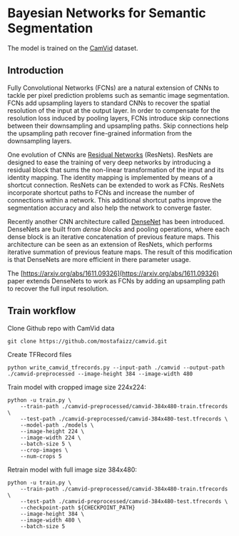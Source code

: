 # Bayesian Networks for Semantic Segmentation

The model is trained on the [CamVid](http://mi.eng.cam.ac.uk/research/projects/VideoRec/CamVid/) dataset. 

## Introduction

Fully Convolutional Networks (FCNs) are a natural extension of CNNs to tackle per pixel prediction problems such as semantic image
segmentation. FCNs add upsampling layers to standard CNNs to recover the spatial resolution of the input at the output layer. In 
order to compensate for the resolution loss induced by pooling layers, FCNs introduce skip connections between their downsampling 
and upsampling paths. Skip connections help the upsampling path recover fine-grained information from the downsampling layers.

One evolution of CNNs are [Residual Networks](https://arxiv.org/abs/1512.03385) (ResNets). ResNets are designed to ease the training of 
very deep networks by introducing a residual block that sums the non-linear transformation of the input and its identity mapping. 
The identity mapping is implemented by means of a shortcut connection. ResNets can be extended to work as FCNs. ResNets incorporate 
shortcut paths to FCNs and increase the number of connections within a network. This additional shortcut paths improve the segmentation 
accuracy and also help the network to converge faster.

Recently another CNN architecture called [DenseNet](https://arxiv.org/abs/1608.06993) has been introduced. DenseNets are built from 
*dense blocks* and pooling operations, where each dense block is an iterative concatenation of previous feature maps. This architecture 
can be seen as an extension of ResNets, which performs iterative summation of previous feature maps. The result of this modification 
is that DenseNets are more efficient in there parameter usage.

The [https://arxiv.org/abs/1611.09326](https://arxiv.org/abs/1611.09326) paper extends DenseNets to work as FCNs by adding an upsampling 
path to recover the full input resolution.
 
## Train workflow

Clone Github repo with CamVid data

    git clone https://github.com/mostafaizz/camvid.git

Create TFRecord files

    python write_camvid_tfrecords.py --input-path ./camvid --output-path ./camvid-preprocessed --image-height 384 --image-width 480

Train model with cropped image size 224x224:

    python -u train.py \
        --train-path ./camvid-preprocessed/camvid-384x480-train.tfrecords \
        --test-path ./camvid-preprocessed/camvid-384x480-test.tfrecords \
        --model-path ./models \
        --image-height 224 \
        --image-width 224 \
        --batch-size 5 \
        --crop-images \
        --num-crops 5

Retrain model with full image size 384x480:

    python -u train.py \
        --train-path ./camvid-preprocessed/camvid-384x480-train.tfrecords \
        --test-path ./camvid-preprocessed/camvid-384x480-test.tfrecords \
        --checkpoint-path ${CHECKPOINT_PATH}
        --image-height 384 \
        --image-width 480 \
        --batch-size 5
